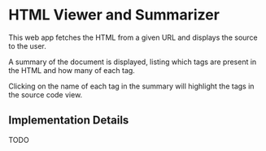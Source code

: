 # HTML Viewer and Summarizer

This web app fetches the HTML from a given URL and displays the source to the user.

A summary of the document is displayed, listing which tags are present in the HTML and how many of each tag.

Clicking on the name of each tag in the summary will highlight the tags in the source code view.

## Implementation Details

TODO